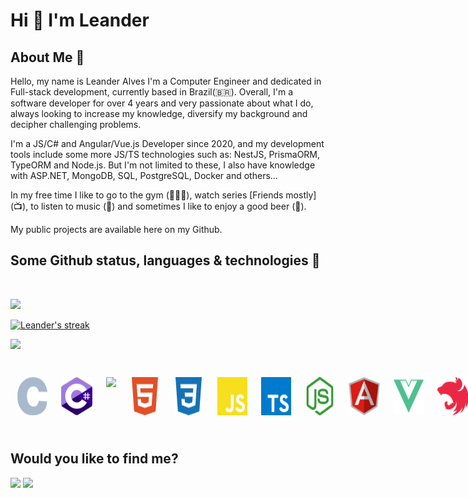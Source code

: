 # Hi 👋 I'm Leander

## About Me 📝

Hello, my name is Leander Alves I'm a Computer Engineer and dedicated in Full-stack development, currently based in Brazil(🇧🇷). Overall, I'm a software developer for over 4 years and very passionate about what I do, always looking to increase my knowledge, diversify my background and decipher challenging problems.

I'm a JS/C# and Angular/Vue.js Developer since 2020, and my development tools include some more JS/TS technologies such as: NestJS, PrismaORM, TypeORM and Node.js. But I'm not limited to these, I also have knowledge with ASP.NET, MongoDB, SQL, PostgreSQL, Docker and others...

In my free time I like to go to the gym (🏋🏻‍♂️), watch series [Friends mostly] (📺), to listen to music (🎵) and sometimes I like to enjoy a good beer (🍺).

My public projects are available here on my Github.

## Some Github status, languages & technologies 🚀

<br/>

[//]: <status>
<a href="https://github.com/leanderalvess"><img src="https://github-readme-stats.vercel.app/api?username=leanderalvess&count_private=true&show_icons=true&theme=transparent&hide_border=true" /></a>

[//]: <streak>
<a href="https://github.com/leanderalvess"><img title="Get streak stats for your profile at git.io/streak-stats" alt="Leander's streak" src="https://streak-stats.demolab.com?user=leanderalvess&theme=black-ice&hide_border=true&background=DD272700"/></a>

[//]: <languages>
<a href="https://github.com/leanderalvess"><img src="https://github-readme-stats.vercel.app/api/top-langs/?username=leanderalvess&hide=css&layout=compact&show_icons=true&theme=transparent&hide_border=true" /></a>

<br/>

<div style="
display: flex;
">
  	<img src="./c.svg" width="50" style="
		margin: 3px;
		padding: 8px;
		border-radius: 4px;
	"/>
	<img src="./c--4.svg" width="50" style="
		margin: 3px;
		padding: 8px;
		border-radius: 4px;
	"/>
	<img src="https://upload.wikimedia.org/wikipedia/commons/7/7d/Microsoft_.NET_logo.svg" width="50" style="
		margin: 3px;
		padding: 8px;
		border-radius: 4px;
	"/>
	<img src="./html5.svg" width="50" style="
		margin: 3px;
		padding: 8px;
		border-radius: 4px;
	"/>
	<img src="./css3.svg" width="50" style="
		margin: 3px;
		padding: 8px;
		border-radius: 4px;
	"/>
  	<img src="./javascript.svg" width="50" style="
		margin: 3px;
		padding: 8px;
		border-radius: 4px;
	"/>
  	<img src="./typescript.svg" width="50" style="
		margin: 3px;
		padding: 8px;
		border-radius: 4px;
	"/>
  	<img src="./node-dot-js.svg" width="50" style="
		margin: 3px;
		padding: 8px;
		border-radius: 4px;
	"/>
	<img src="./angular-icon.svg" width="50" style="
		margin: 3px;
		padding: 8px;
		border-radius: 4px;
	"/>
	<img src="./vue-dot-js.svg" width="50" style="
		margin: 3px;
		padding: 8px;
		border-radius: 4px;
	"/>
	<img src="./nestjs-icon.svg" width="50" style="
		margin: 3px;
		padding: 8px;
		border-radius: 4px;
	"/>
	<img src="./prisma.svg" width="50" style="
		margin: 3px;
		padding: 8px;
		border-radius: 4px;
	"/>
	<img src="./mongodb.svg" width="50" style="
		margin: 3px;
		padding: 8px;
		border-radius: 4px;
	"/>
</div>

<br/>

## Would you like to find me?

<a title="E-mail" href = "mailto:leanderlvda@gmail.com"><img src="https://img.icons8.com/fluent/48/000000/envelope.png"/></a>
<a title="LinkedIn" href = "https://www.linkedin.com/in/leanderalves/"><img src="https://img.icons8.com/fluent/48/000000/linkedin.png"/></a>
